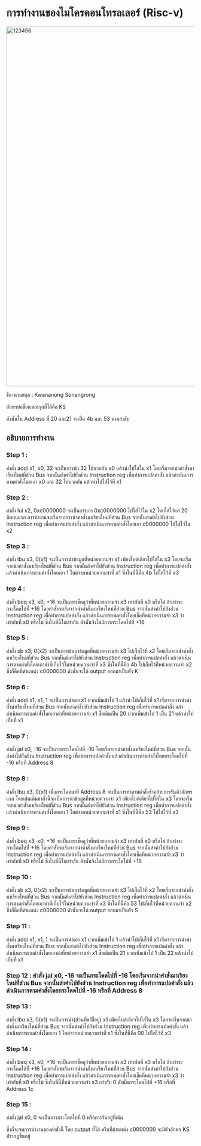 # การทำงานของไมโครคอนโทรลเลอร์ (Risc-v)
<img width="960" alt="123456" src="https://user-images.githubusercontent.com/98943450/160292499-84b3ab70-c881-4025-9daa-42d58a6f9412.png">


ชื่อ-นามสกุล : Kwananong Sonangrong 

อักษรย่อชื่อนามสกุลที่ได้คือ KS

ดังนั้นใน Address ที่ 20 และ21 จะเป็น 4b และ 53 ตามลำดับ

## อธิบายการทำงาน
### Step 1 :
คำสั่ง addi x1, x0, 32 จะเป็นการนำ 32 ไปบวกกับ x0 แล้วนำไปใส่ใน x1 โดยเริ่มจากนำคำสั่งมาเรียงใหม่ที่ส่วน Bus จากนั้นส่งคำไปยังส่วน Instruction reg เพื่อทำการแปลคำสั่ง แล้วดำเนินการตามคำสั่งโดยเอา x0 และ 32 ไปบวกกัน แล้วนำไปใส่ไว้ที่ x1 

### Step 2 : 
คำสั่ง lui x2, 0xc0000000 จะเป็นการเอา 0xc0000000 ไปใส่ไว้ใน x2 โดยใส่ไว้แค่ 20 บิตบนแรก การทำงานจะเริ่มจากการนำคำสั่งมาเรียงใหม่ที่ส่วน Bus จากนั้นส่งคำไปยังส่วน Instruction reg เพื่อทำการแปลคำสั่ง แล้วดำเนินการตามคำสั่งโดยเอา c0000000 ไปใส่ไว้ใน x2

### Step 3 : 
คำสั่ง lbu x3, 0(x1) จะเป็นการนำข้อมูลที่หน่วยความจำ x1 เพียงไบต์เดียวไปใส่ใน x3 โดยจะเริ่มจากนำคำสั่งมาเรียงใหม่ที่ส่วน Bus จากนั้นส่งคำไปยังส่วน Instruction reg เพื่อทำการแปลคำสั่ง แล้วดำเนินการตามคำสั่งโดยเอา 1 ไบต์จากหน่วยความจำที่  x1  ซึ่งในที่นี้คือ 4b ไปใส่ไว้ที่ x3

### tep 4 : 
คำสั่ง beq x3, x0, +16  จะเป็นการเช็คดูว่าที่หน่วยความจำ x3 เท่ากับที่ x0 หรือไม่ ถ้าเท่าจะกระโดดไปที่ +16 โดยคำสั่งจะเริ่มจากนำคำสั่งมาเรียงใหม่ที่ส่วน Bus จากนั้นส่งคำไปยังส่วน Instruction reg เพื่อทำการแปลคำสั่ง แล้วดำเนินการตามคำสั่งโดยเช็คที่หน่วยความจำ x3 ว่าเท่ากับที่ x0 หรือไม่ ซึ่งในที่นี้ไม่เท่ากัน ดังนั้นจึงไม่มีการกระโดดไปที่ +16

### Step 5 :
คำสั่ง sb x3, 0(x2) จะเป็นการนำเอาข้อมูลที่หน่วยความจำ x3 ไปเก็บไว้ที่ x2 โดยเริ่มจากนำคำสั่งมาเรียงใหม่ที่ส่วน Bus จากนั้นส่งคำไปยังส่วน Instruction reg เพื่อทำการแปลคำสั่ง แล้วดำเนินการตามคำสั่งโดยเอาค่าที่เก็บไว้ในหน่วยความจำที่ x3 ซึ่งในที่นี้คือ 4b ไปเก็บไว้ที่หน่วยความจำ x2 ซึ่งก็คือที่ตำแหน่ง c0000000 ดังนั้นจะได้ output ออกมาเป็นตัว K 

### Step 6 : 
คำสั่ง addi x1, x1, 1 จะเป็นการนำเอา x1 บวกเพิ่มเข้าไป 1 แล้วนำไปเก็บไว้ที่ x1 เริ่มจากการนำคำสั่งมาเรียงใหม่ที่ส่วน Bus จากนั้นส่งคำไปยังส่วน Instruction reg เพื่อทำการแปลคำสั่ง แล้วดำเนินการตามคำสั่งโดยเอาค่าที่หน่วยความจำ x1 ซึ่งเดิมเป็น 20 บวกเพิ่มเข้าไป 1 เป็น 21 แล้วนำไปเก็บที่ x1

### Step 7 : 
คำสั่ง jal x0, -16 จะเป็นการกระโดดไปที่ -16 โดยเริ่มจากนำคำสั่งมาเรียงใหม่ที่ส่วน Bus จากนั้นส่งคำไปยังส่วน Instruction reg เพื่อทำการแปลคำสั่ง แล้วดำเนินการตามคำสั่งโดยกระโดดไปที่ -16 หรือที่ Address 8

### Step 8 : 
คำสั่ง lbu x3, 0(x1) เมื่อกระโดดมาที่ Address 8 จะเป็นการทำตามคำสั่งซ้ำคล้ายการรันตัวอักษรแรก โดยเช่นเดิมคำสั่งนี้จะเป็นการนำข้อมูลที่หน่วยความจำ x1 เพียงไบต์เดียวไปใส่ใน x3 โดยจะเริ่มจากนำคำสั่งมาเรียงใหม่ที่ส่วน Bus จากนั้นส่งคำไปยังส่วน Instruction reg เพื่อทำการแปลคำสั่ง แล้วดำเนินการตามคำสั่งโดยเอา 1 ไบต์จากหน่วยความจำที่  x1  ซึ่งในที่นี้คือ 53 ไปใส่ไว้ที่ x3

### Step 9 : 
คำสั่ง beq x3, x0, +16  จะเป็นการเช็คดูว่าที่หน่วยความจำ x3 เท่ากับที่ x0 หรือไม่ ถ้าเท่าจะกระโดดไปที่ +16 โดยคำสั่งจะเริ่มจากนำคำสั่งมาเรียงใหม่ที่ส่วน Bus จากนั้นส่งคำไปยังส่วน Instruction reg เพื่อทำการแปลคำสั่ง แล้วดำเนินการตามคำสั่งโดยเช็คที่หน่วยความจำ x3 ว่าเท่ากับที่ x0 หรือไม่ ซึ่งในที่นี้ไม่เท่ากัน ดังนั้นจึงไม่มีการกระโดไปที่ +16

### Step 10 :
คำสั่ง sb x3, 0(x2) จะเป็นการนำเอาข้อมูลที่หน่วยความจำ x3 ไปเก็บไว้ที่ x2 โดยเริ่มจากนำคำสั่งมาเรียงใหม่ที่ส่วน Bus จากนั้นส่งคำไปยังส่วน Instruction reg เพื่อทำการแปลคำสั่ง แล้วดำเนินการตามคำสั่งโดยเอาค่าที่เก็บไว้ในหน่วยความจำที่ x3 ซึ่งในที่นี้คือ 53 ไปเก็บไว้ที่หน่วยความจำ x2 ซึ่งก็คือที่ตำแหน่ง c0000000 ดังนั้นจะได้ output ออกมาเป็นตัว S

### Step 11 : 
คำสั่ง addi x1, x1, 1 จะเป็นการนำเอา x1 บวกเพิ่มเข้าไป 1 แล้วนำไปเก็บไว้ที่ x1 เริ่มจากการนำคำสั่งมาเรียงใหม่ที่ส่วน Bus จากนั้นส่งคำไปยังส่วน Instruction reg เพื่อทำการแปลคำสั่ง แล้วดำเนินการตามคำสั่งโดยเอาค่าที่หน่วยความจำ x1 ซึ่งเดิมเป็น 21 บวกเพิ่มเข้าไป 1 เป็น 22 แล้วนำไปเก็บที่ x1

### Step 12 : คำสั่ง jal x0, -16 จะเป็นกระโดดไปที่ -16 โดยเริ่มจากนำคำสั่งมาเรียงใหม่ที่ส่วน Bus จากนั้นส่งคำไปยังส่วน Instruction reg เพื่อทำการแปลคำสั่ง แล้วดำเนินการตามคำสั่งโดยกระโดดไปที่ -16 หรือที่ Address 8

### Step 13 : 
คำสั่ง lbu x3, 0(x1) จะเป็นการนำ(ส่วนที่x1ชี้อยู่) x1 เพียงไบต์เดียวไปใส่ใน x3 โดยจะเริ่มจากนำคำสั่งมาเรียงใหม่ที่ส่วน Bus จากนั้นส่งคำไปยังส่วน Instruction reg เพื่อทำการแปลคำสั่ง แล้วดำเนินการตามคำสั่งโดยเอา 1 ไบต์จากหน่วยความจำที่  x1  ซึ่งในที่นี้คือ 00 ไปใส่ไว้ที่ x3

### Step 14 : 
คำสั่ง beq x3, x0, +16  จะเป็นการเช็คดูว่าที่หน่วยความจำ x3 เท่ากับที่ x0 หรือไม่ ถ้าเท่าจะกระโดดไปที่ +16 โดยคำสั่งจะเริ่มจากนำคำสั่งมาเรียงใหม่ที่ส่วน Bus จากนั้นส่งคำไปยังส่วน Instruction reg เพื่อทำการแปลคำสั่ง แล้วดำเนินการตามคำสั่งโดยเช็คที่หน่วยความจำ x3 ว่าเท่ากับที่ x0 หรือไม่ ซึ่งในที่นี้ที่หน่วยความจำ x3 เท่ากับ 0 ดังนั้นกระโดดไปที่ +16 หรือที่ Address 1c 

### Step 15 : 
คำสั่ง jal x0, 0 จะเป็นการกระโดดไปที่ 0 หรือการรันอยู่ที่เดิม 



ซึ่งก็จะจบการทำงานของคำสั่งนี้ โดย output ที่ได้ หรือที่ตำแหน่ง c0000000 จะมีตัวอักษร KS ปรากฎขึ้นอยู่
